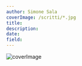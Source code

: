 ```yaml
---
author: Simone Sala
coverImage: /scritti/*.jpg
title: 
description: 
date: 
field: 
---
```


![coverImage](/scritti/*.jpg)

# 
